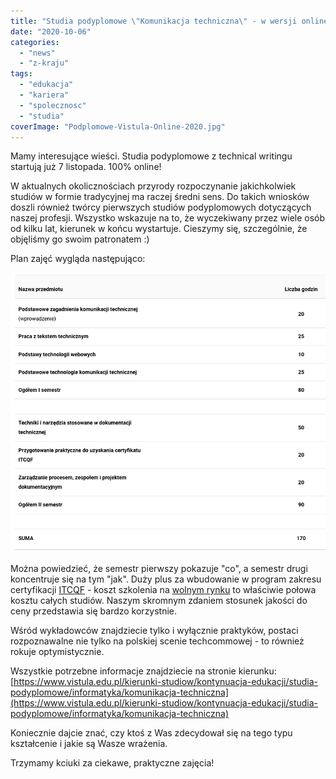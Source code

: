 ```yaml
---
title: "Studia podyplomowe \"Komunikacja techniczna\" - w wersji online"
date: "2020-10-06"
categories: 
  - "news"
  - "z-kraju"
tags: 
  - "edukacja"
  - "kariera"
  - "spolecznosc"
  - "studia"
coverImage: "Podplomowe-Vistula-Online-2020.jpg"
---
```


Mamy interesujące wieści. Studia podyplomowe z technical writingu startują już 7 listopada. 100% online!

W aktualnych okolicznościach przyrody rozpoczynanie jakichkolwiek studiów w formie tradycyjnej ma raczej średni sens. Do takich wniosków doszli również twórcy pierwszych studiów podyplomowych dotyczących naszej profesji. Wszystko wskazuje na to, że wyczekiwany przez wiele osób od kilku lat, kierunek w końcu wystartuje. Cieszymy się, szczególnie, że objęliśmy go swoim patronatem :)

Plan zajęć wygląda następująco:

![](images/Podyplomowe-techwriting-plan.png)

Można powiedzieć, że semestr pierwszy pokazuje "co", a semestr drugi koncentruje się na tym "jak". Duży plus za wbudowanie w program zakresu certyfikacji [ITCQF](http://itcqf.org/) - koszt szkolenia na [wolnym rynku](http://techwriter.pl/szkolenia/) to właściwie połowa kosztu całych studiów. Naszym skromnym zdaniem stosunek jakości do ceny przedstawia się bardzo korzystnie.

Wśród wykładowców znajdziecie tylko i wyłącznie praktyków, postaci rozpoznawalne nie tylko na polskiej scenie techcommowej - to również rokuje optymistycznie.

Wszystkie potrzebne informacje znajdziecie na stronie kierunku: [https://www.vistula.edu.pl/kierunki-studiow/kontynuacja-edukacji/studia-podyplomowe/informatyka/komunikacja-techniczna](https://www.vistula.edu.pl/kierunki-studiow/kontynuacja-edukacji/studia-podyplomowe/informatyka/komunikacja-techniczna)

Koniecznie dajcie znać, czy ktoś z Was zdecydował się na tego typu kształcenie i jakie są Wasze wrażenia.

Trzymamy kciuki za ciekawe, praktyczne zajęcia!
